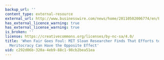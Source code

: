 ```yaml
---
backup_url: ''
content_type: external-resource
external_url: http://www.businesswire.com/news/home/20110502006774/en/Fair-Foul-MIT-Sloan-Researcher-Finds-Efforts#.VebJjZcXu77
has_external_licence_warning: true
has_external_license_warning: true
is_broken: ''
license: https://creativecommons.org/licenses/by-nc-sa/4.0/
title: 'When Fair Goes Foul: MIT Sloan Researcher Finds That Efforts to Promote Workplace
  Meritocracy Can Have the Opposite Effect'
uid: c292d06b-320a-4eb9-88c1-98cb2bea51ea
---
```

